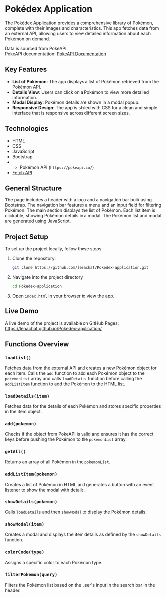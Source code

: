 # Pokédex Application

The Pokédex Application provides a comprehensive library of Pokémon, complete with their images and characteristics.
This app fetches data from an external API, allowing users to view detailed information about each Pokémon on demand.

Data is sourced from PokeAPI.  
PokeAPI documentation: [PokeAPI Documentation](https://pokeapi.co/docs/v2)

## Key Features

- **List of Pokémon**: The app displays a list of Pokémon retrieved from the Pokémon API.
- **Details View**: Users can click on a Pokémon to view more detailed information.
- **Modal Display**: Pokémon details are shown in a modal popup.
- **Responsive Design**: The app is styled with CSS for a clean and simple interface that is responsive across different screen sizes.

## Technologies

- HTML
- CSS
- JavaScript
- Bootstrap
- - Pokémon API (`https://pokeapi.co/`)
- [Fetch API](https://developer.mozilla.org/en-US/docs/Web/API/Fetch_API)

## General Structure

The page includes a header with a logo and a navigation bar built using Bootstrap. The navigation bar features a menu and an input field for filtering Pokémon. The main section displays the list of Pokémon. Each list item is clickable, showing Pokémon details in a modal. The Pokémon list and modal are generated using JavaScript.

## Project Setup

To set up the project locally, follow these steps:

1. Clone the repository:
    ```bash
    git clone https://github.com/lenachat/Pokedex-application.git
    ```
   
2. Navigate into the project directory:
    ```bash
    cd Pokedex-application
    ```

3. Open `index.html` in your browser to view the app.

## Live Demo

A live demo of the project is available on GitHub Pages: https://lenachat.github.io/Pokedex-application/

## Functions Overview

### `loadList()`

Fetches data from the external API and creates a new Pokémon object for each item. Calls the `add` function to add each Pokémon object to the `pokemonList` array and calls `loadDetails` function before calling the `addListItem` function to add the Pokémon to the HTML list.

### `loadDetails(item)`

Fetches data for the details of each Pokémon and stores specific properties in the item object.

### `add(pokemon)`

Checks if the object from PokeAPI is valid and ensures it has the correct keys before pushing the Pokémon to the `pokemonList` array.

### `getAll()`

Returns an array of all Pokémon in the `pokemonList`.

### `addListItem(pokemon)`

Creates a list of Pokémon in HTML and generates a button with an event listener to show the modal with details.

### `showDetails(pokemon)`

Calls `loadDetails` and then `showModal` to display the Pokémon details.

### `showModal(item)`

Creates a modal and displays the item details as defined by the `showDetails` function.

### `colorCode(type)`

Assigns a specific color to each Pokémon type.

### `filterPokemon(query)`

Filters the Pokémon list based on the user's input in the search bar in the header.
